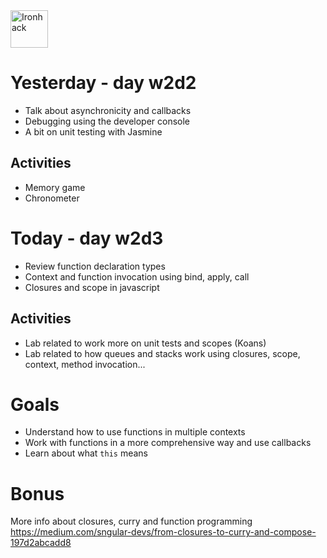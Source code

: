 <img src="https://raw.githubusercontent.com/webmad1019-1/w1d3-advanced-selectors-positioning-full-layout/master/img/ironhack.svg?sanitize=true" alt="Ironhack" width="60"/>

# Yesterday - day w2d2

* Talk about asynchronicity and callbacks
* Debugging using the developer console
* A bit on unit testing with Jasmine

## Activities 
* Memory game
* Chronometer

# Today - day w2d3

* Review function declaration types
* Context and function invocation using bind, apply, call
* Closures and scope in javascript

## Activities 
* Lab related to work more on unit tests and scopes (Koans)
* Lab related to how queues and stacks work using closures, scope, context, method invocation...

# Goals

* Understand how to use functions in multiple contexts
* Work with functions in a more comprehensive way and use callbacks
* Learn about what `this` means

# Bonus

More info about closures, curry and function programming
https://medium.com/sngular-devs/from-closures-to-curry-and-compose-197d2abcadd8